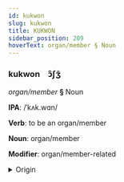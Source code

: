 ```yaml
---
id: kukwon
slug: kukwon
title: KUKWON
sidebar_position: 209
hoverText: organ/member § Noun
---
```


### kukwon&emsp;<span kind="abugida">ɔ̑ʃʒ̃</span>

*organ/member* **§** Noun

**IPA**: /ˈkʌk.wɑn/

**Verb**: to be an organ/member

**Noun**: organ/member

**Modifier**: organ/member-related

<details>
    <summary>Origin</summary>
    Vietnamese cơ quan [kəː˧˧ kwaːŋ˧˧]<br/>
    <em>Austro-Asiatic Language Family</em>
</details>
